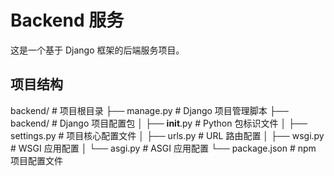 # Backend 服务

这是一个基于 Django 框架的后端服务项目。

## 项目结构

backend/                 # 项目根目录
├── manage.py           # Django 项目管理脚本
├── backend/            # Django 项目配置包
│   ├── __init__.py    # Python 包标识文件
│   ├── settings.py    # 项目核心配置文件
│   ├── urls.py        # URL 路由配置
│   ├── wsgi.py        # WSGI 应用配置
│   └── asgi.py        # ASGI 应用配置
└── package.json        # npm 项目配置文件